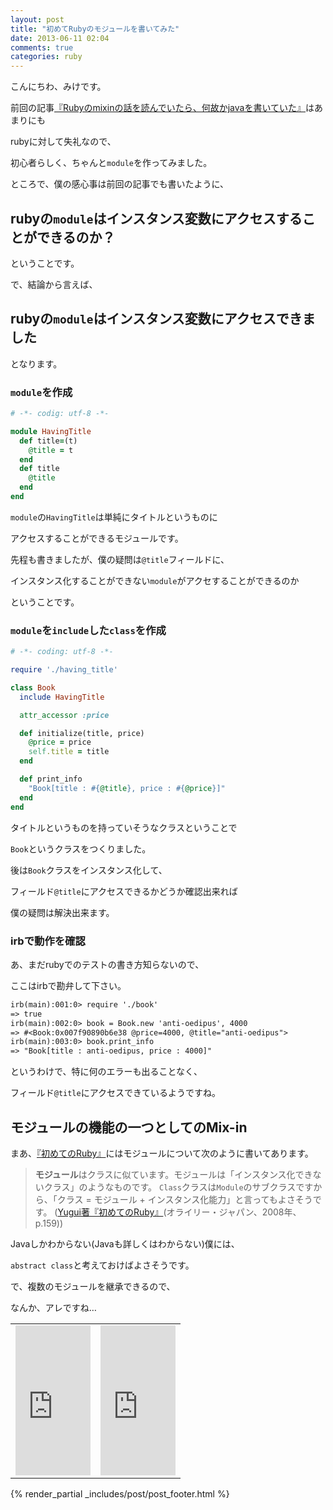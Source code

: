 ```yaml
---
layout: post
title: "初めてRubyのモジュールを書いてみた"
date: 2013-06-11 02:04
comments: true
categories: ruby
---
```


こんにちわ、みけです。

前回の記事[『Rubyのmixinの話を読んでいたら、何故かjavaを書いていた』](http://mike-neck.github.io/blog/2013/06/08/rubyfalsemixinfalsehua-wodu-ndeitara%2C-he-gu-kajavawoshu-iteita/)はあまりにも

rubyに対して失礼なので、

初心者らしく、ちゃんと`module`を作ってみました。


ところで、僕の感心事は前回の記事でも書いたように、

rubyの`module`はインスタンス変数にアクセスすることができるのか？
---

ということです。

で、結論から言えば、

rubyの`module`はインスタンス変数にアクセスできました
---

となります。


### `module`を作成

```ruby having_title.rb
# -*- codig: utf-8 -*-

module HavingTitle
  def title=(t)
    @title = t 
  end
  def title
    @title
  end
end
```

`module`の`HavingTitle`は単純にタイトルというものに

アクセスすることができるモジュールです。

先程も書きましたが、僕の疑問は`@title`フィールドに、

インスタンス化することができない`module`がアクセすることができるのか

ということです。


### `module`を`include`した`class`を作成

```ruby book.rb
# -*- coding: utf-8 -*-

require './having_title'

class Book
  include HavingTitle

  attr_accessor :price

  def initialize(title, price)
    @price = price
    self.title = title
  end

  def print_info
    "Book[title : #{@title}, price : #{@price}]"
  end
end
```

タイトルというものを持っていそうなクラスということで

`Book`というクラスをつくりました。

後は`Book`クラスをインスタンス化して、

フィールド`@title`にアクセスできるかどうか確認出来れば

僕の疑問は解決出来ます。


### irbで動作を確認

あ、まだrubyでのテストの書き方知らないので、

ここはirbで勘弁して下さい。

```txt
irb(main):001:0> require './book'
=> true
irb(main):002:0> book = Book.new 'anti-oedipus', 4000
=> #<Book:0x007f90890b6e38 @price=4000, @title="anti-oedipus">
irb(main):003:0> book.print_info
=> "Book[title : anti-oedipus, price : 4000]"
```

というわけで、特に何のエラーも出ることなく、

フィールド`@title`にアクセスできているようですね。


モジュールの機能の一つとしてのMix-in
---

まあ、[『初めてのRuby』](http://www.amazon.co.jp/gp/product/4873113679/ref=as_li_ss_tl?ie=UTF8&camp=247&creative=7399&creativeASIN=4873113679&linkCode=as2&tag=kkkjkrt-22)にはモジュールについて次のように書いてあります。

> **モジュール**はクラスに似ています。モジュールは「インスタンス化できないクラス」のようなものです。
> `Class`クラスは`Module`のサブクラスですから、「クラス = モジュール + インスタンス化能力」と言ってもよさそうです。
> ([Yugui著『初めてのRuby』](http://www.amazon.co.jp/gp/product/4873113679/ref=as_li_ss_tl?ie=UTF8&camp=247&creative=7399&creativeASIN=4873113679&linkCode=as2&tag=kkkjkrt-22)(オライリー・ジャパン、2008年、p.159))

Javaしかわからない(Javaも詳しくはわからない)僕には、

`abstract class`と考えておけばよさそうです。

で、複数のモジュールを継承できるので、

なんか、アレですね…

<table>
<tbody>
<tr>
<td><iframe src="http://rcm-jp.amazon.co.jp/e/cm?lt1=_blank&bc1=000000&IS2=1&bg1=FFFFFF&fc1=000000&lc1=0000FF&t=kkkjkrt-22&o=9&p=8&l=as4&m=amazon&f=ifr&ref=ss_til&asins=4873113679" style="width:120px;height:240px;" scrolling="no" marginwidth="0" marginheight="0" frameborder="0"></iframe>
</td>
<td><iframe src="http://rcm-jp.amazon.co.jp/e/cm?lt1=_blank&bc1=000000&IS2=1&bg1=FFFFFF&fc1=000000&lc1=0000FF&t=kkkjkrt-22&o=9&p=8&l=as4&m=amazon&f=ifr&ref=ss_til&asins=4774151661" style="width:120px;height:240px;" scrolling="no" marginwidth="0" marginheight="0" frameborder="0"></iframe>
</td>
</tr>
</tbody>
</table>


{% render_partial _includes/post/post_footer.html %}

